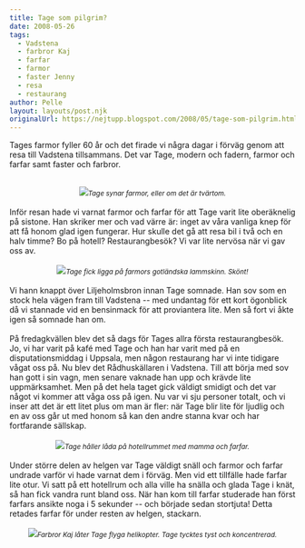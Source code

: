 ```yaml
---
title: Tage som pilgrim?
date: 2008-05-26
tags: 
  - Vadstena
  - farbror Kaj
  - farfar
  - farmor
  - faster Jenny
  - resa
  - restaurang	
author: Pelle
layout: layouts/post.njk
originalUrl: https://nejtupp.blogspot.com/2008/05/tage-som-pilgrim.html
---
```


Tages farmor fyller 60 år och det firade vi några dagar i förväg genom att resa till Vadstena tillsammans. Det var Tage, modern och fadern, farmor och farfar samt faster och farbror.<br><br><div style="text-align: center;"><img src="../../../../img/_MG_1596_1024pix.jpg"><span style="font-size:85%;"><span style="font-style: italic;">Tage synar farmor, eller om det är tvärtom.</span></span><br></div><br>Inför resan hade vi varnat farmor och farfar för att Tage varit lite oberäknelig på sistone. Han skriker mer och vad värre är: inget av våra vanliga knep för att få honom glad igen fungerar. Hur skulle det gå att resa bil i två och en halv timme? Bo på hotell? Restaurangbesök? Vi var lite nervösa när vi gav oss av.<br><br><div style="text-align: center;"><img src="../../../../img/_MG_1778_1024pix.jpg"><span style="font-size:85%;"><span style="font-style: italic;">Tage fick ligga på farmors gotländska lammskinn. Skönt!</span></span><br></div><br>Vi hann knappt över Liljeholmsbron innan Tage somnade. Han sov som en stock hela vägen fram till Vadstena -- med undantag för ett kort ögonblick då vi stannade vid en bensinmack för att proviantera lite. Men så fort vi åkte igen så somnade han om.<br><br>På fredagkvällen  blev det så dags för Tages allra första restaurangbesök. Jo, vi har varit på kafé med Tage och han har varit med på en disputationsmiddag i Uppsala, men någon restaurang har vi inte tidigare vågat oss på. Nu blev det Rådhuskällaren i Vadstena. Till att börja med sov han gott i sin vagn, men senare vaknade han upp och krävde lite uppmärksamhet. Men på det hela taget gick väldigt smidigt och det var något vi kommer att våga oss på igen. Nu var vi sju personer totalt, och vi inser att det är ett litet plus om man är fler: när Tage blir lite för ljudlig och en av oss går ut med honom så kan den andre stanna kvar och har fortfarande sällskap.<br><br><div style="text-align: center;"><img src="../../../../img/_MG_1639_1024pix.jpg"><span style="font-size:85%;"><span style="font-style: italic;">Tage håller låda på hotellrummet med mamma och farfar.</span></span><br></div><br>Under större delen av helgen var Tage väldigt snäll och farmor och farfar undrade varför vi hade varnat dem i förväg. Men vid ett tillfälle hade farfar lite otur. Vi satt på ett hotellrum och alla ville ha snälla och glada Tage i knät, så han fick vandra runt bland oss. När han kom till farfar studerade han först farfars ansikte noga i 5 sekunder -- och började sedan stortjuta! Detta retades farfar för under resten av helgen, stackarn.<br><br><div style="text-align: center;"><img src="../../../../img/_MG_1798_1024pix.jpg"><span style="font-size:85%;"><span style="font-style: italic;">Farbror Kaj låter Tage flyga helikopter. Tage tycktes tyst och koncentrerad.</span></span><br></div>
<!-- no comments on this post -->